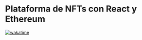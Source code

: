 # Plataforma de NFTs con React y Ethereum

[![wakatime](https://wakatime.com/badge/user/8ef73281-6d0a-4758-af11-fd880ca3009c/project/a62eec76-9dc7-406a-8236-99bead2c9f7e.svg?style=for-the-badge)](https://wakatime.com/badge/user/8ef73281-6d0a-4758-af11-fd880ca3009c/project/a62eec76-9dc7-406a-8236-99bead2c9f7e)
